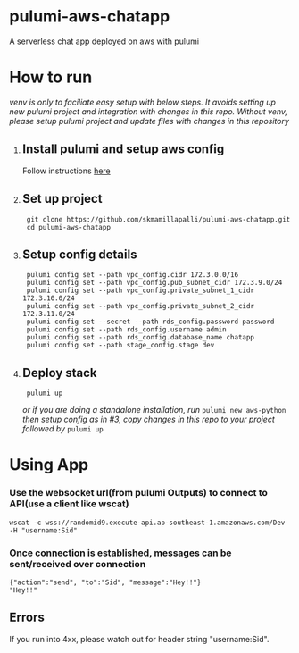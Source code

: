# pulumi-aws-chatapp
A serverless chat app deployed on aws with pulumi

# How to run
*venv is only to faciliate easy setup with below steps. It avoids setting up new pulumi project and integration with changes in this repo. Without venv, please setup pulumi project and update files with changes in this repository*
1. ## Install pulumi and setup aws config
    Follow instructions [here](https://www.pulumi.com/docs/get-started/install/)

2. ## Set up project
   ```
    git clone https://github.com/skmamillapalli/pulumi-aws-chatapp.git
    cd pulumi-aws-chatapp
   ```
    
3. ## Setup config details
   ```
    pulumi config set --path vpc_config.cidr 172.3.0.0/16
    pulumi config set --path vpc_config.pub_subnet_cidr 172.3.9.0/24
    pulumi config set --path vpc_config.private_subnet_1_cidr 172.3.10.0/24 
    pulumi config set --path vpc_config.private_subnet_2_cidr 172.3.11.0/24
    pulumi config set --secret --path rds_config.password password
    pulumi config set --path rds_config.username admin
    pulumi config set --path rds_config.database_name chatapp
    pulumi config set --path stage_config.stage dev
   ```
4. ## Deploy stack
   ```
    pulumi up
   ```
   
   *or if you are doing a standalone installation, run*
   ```pulumi new aws-python``` *then setup config as in #3, copy changes in this repo to your project followed by* ```pulumi up```
# Using App
### Use the websocket url(from pulumi Outputs) to connect to API(use a client like wscat)
   ```
   wscat -c wss://randomid9.execute-api.ap-southeast-1.amazonaws.com/Dev -H "username:Sid"
   ````
### Once connection is established, messages can be sent/received over connection
   ```
   {"action":"send", "to":"Sid", "message":"Hey!!"}
   "Hey!!"
   ```
## Errors
   If you run into 4xx, please watch out for header string "username:Sid". 
   
    
    
    
